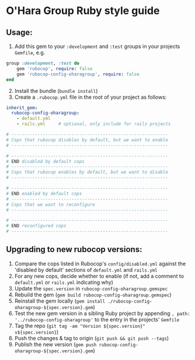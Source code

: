 O'Hara Group Ruby style guide
=============================

## Usage:

1. Add this gem to your `:development` and `:test` groups in your projects `Gemfile`, e.g.

```ruby
group :development, :test do
	gem 'rubocop', require: false
	gem 'rubocop-config-oharagroup', require: false
end
```

2. Install the bundle (`bundle install`)
3. Create a `.rubocop.yml` file in the root of your project as follows:

```yaml
inherit_gem:
  rubocop-config-oharagroup:
    - default.yml
    - rails.yml		# optional, only include for rails projects

# ------------------------------------------------------------
# Cops that rubocop disables by default, but we want to enable
# ------------------------------------------------------------

# ------------------------------------------------------------
# END disabled by default cops
# ------------------------------------------------------------
# Cops that rubocop enables by default, but we want to disable
# ------------------------------------------------------------

# ------------------------------------------------------------
# END enabled by default cops
# ------------------------------------------------------------
# Cops that we want to reconfigure
# ------------------------------------------------------------

# ------------------------------------------------------------
# END reconfigured cops
# ------------------------------------------------------------
```

## Upgrading to new rubocop versions:

1. Compare the cops listed in Rubocop's `config/disabled.yml` against the 'disabled by default' sections of `default.yml` and `rails.yml`
2. For any new cops, decide whether to enable (if not, add a comment to `default.yml` or `rails.yml` indicating why)
3. Update the `spec.version` in `rubocop-config-oharagroup.gemspec`
4. Rebuild the gem (`gem build rubocop-config-oharagroup.gemspec`)
5. Reinstall the gem locally (`gem install ./rubocop-config-oharagroup-${spec.version}.gem`)
6. Test the new gem version in a sibling Ruby project by appending `, path: '../rubocop-config-oharagroup'` to the entry in the projects' `Gemfile`
7. Tag the repo (`git tag -am "Version ${spec.version}" v${spec.version}`)
8. Push the changes & tag to origin (`git push && git push --tags`)
9. Publish the new version (`gem push rubocop-config-oharagroup-${spec.version}.gem`)